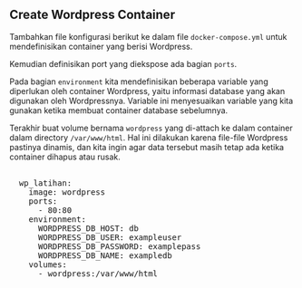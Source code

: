 ## Create Wordpress Container
Tambahkan file konfigurasi berikut ke dalam file `docker-compose.yml` untuk mendefinisikan container yang berisi Wordpress.

Kemudian definisikan port yang diekspose ada bagian `ports`.

Pada bagian `environment` kita mendefinisikan beberapa variable yang diperlukan oleh container Wordpress, yaitu informasi database yang akan digunakan oleh Wordpressnya. Variable ini menyesuaikan variable yang kita gunakan ketika membuat container database sebelumnya.

Terakhir buat volume bernama `wordpress` yang di-attach ke dalam container dalam directory `/var/www/html`. Hal ini dilakukan karena file-file Wordpress pastinya dinamis, dan kita ingin agar data tersebut masih tetap ada ketika container dihapus atau rusak.

<pre class="file" data-filename="docker-compose.yml">

  wp_latihan:
    image: wordpress
    ports:
      - 80:80
    environment:
      WORDPRESS_DB_HOST: db
      WORDPRESS_DB_USER: exampleuser
      WORDPRESS_DB_PASSWORD: examplepass
      WORDPRESS_DB_NAME: exampledb
    volumes:
      - wordpress:/var/www/html
</pre>
